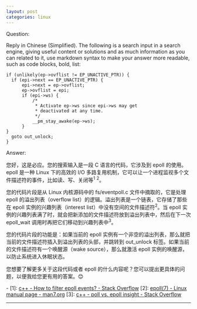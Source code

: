 ```yaml
---
layout: post
categories: linux
---
```

Question:

Reply in Chinese (Simplified).
The following is a search input in a search engine, giving useful content or solutions and as much information as you can related to it, use markdown syntax to make your answer more readable, such as code blocks, bold, list:
```
if (unlikely(ep->ovflist != EP_UNACTIVE_PTR)) {
  if (epi->next == EP_UNACTIVE_PTR) {
      epi->next = ep->ovflist;
      ep->ovflist = epi;
      if (epi->ws) {
          /*
           * Activate ep->ws since epi->ws may get
           * deactivated at any time.
           */
          __pm_stay_awake(ep->ws);
      }
}
  goto out_unlock;
}
```

Answer:

您好，这是必应。您的搜索输入是一段 C 语言的代码，它涉及到 epoll 的使用。epoll 是一种 Linux 下的高效的 I/O 多路复用机制，它可以让一个进程监视多个文件描述符的事件，比如读、写、关闭等<sup>1</sup> <sup>2</sup>。

您的代码片段是从 Linux 内核源码中的 fs/eventpoll.c 文件中摘取的，它是处理 epoll 的溢出列表（overflow list）的逻辑。溢出列表是一个链表，它存储了那些在 epoll 实例的兴趣列表（interest list）中没有空间的文件描述符<sup>2</sup>。当 epoll 实例的兴趣列表满了时，就会把新添加的文件描述符放到溢出列表中，然后在下一次 epoll_wait 调用时再把它们移动到兴趣列表中<sup>3</sup>。

您的代码片段的功能是：如果当前的 epoll 实例有一个非空的溢出列表，那么就把当前的文件描述符插入到溢出列表的头部，并跳转到 out_unlock 标签。如果当前的文件描述符有一个唤醒源（wake source），那么就激活 epoll 实例的唤醒源，以防止系统进入休眠状态。

您想要了解更多关于这段代码或者 epoll 的什么内容呢？您可以提出更具体的问题，以便我给您更有用的答案。😊

\-
\[1]: [c++ - How to filter epoll events? - Stack Overflow](https://stackoverflow.com/questions/21817592/how-to-filter-epoll-events)
\[2]: [epoll(7) - Linux manual page - man7.org](https://man7.org/linux/man-pages/man7/epoll.7.html)
\[3]: [c++ - poll vs. epoll insight - Stack Overflow](https://stackoverflow.com/questions/8858328/poll-vs-epoll-insight)

<hr/>

